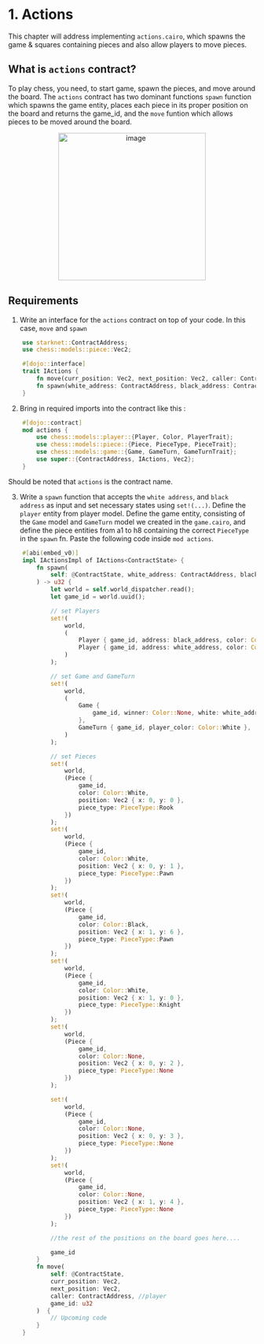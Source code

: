 # 1. Actions

This chapter will address implementing `actions.cairo`, which spawns the game & squares containing pieces and also allow players to move pieces.

## What is `actions` contract?

To play chess, you need, to start game, spawn the pieces, and move around the board. The `actions` contract has two dominant functions `spawn` function which spawns the game entity, places each piece in its proper position on the board and returns the game_id, and the `move` funtion which allows pieces to be moved around the board.

<p align="center">
<img src="/images/board.png" alt="image" width="300" height="auto">

## Requirements

1. Write an interface for the `actions` contract on top of your code. In this case, `move` and `spawn`

```rust
    use starknet::ContractAddress;
    use chess::models::piece::Vec2;

    #[dojo::interface]
    trait IActions {
        fn move(curr_position: Vec2, next_position: Vec2, caller: ContractAddress, game_id: u32);
        fn spawn(white_address: ContractAddress, black_address: ContractAddress) -> u32;
    }
```

2. Bring in required imports into the contract like this :

```rust
    #[dojo::contract]
    mod actions {
        use chess::models::player::{Player, Color, PlayerTrait};
        use chess::models::piece::{Piece, PieceType, PieceTrait};
        use chess::models::game::{Game, GameTurn, GameTurnTrait};
        use super::{ContractAddress, IActions, Vec2};
    }
```

Should be noted that `actions` is the contract name.

3. Write a `spawn` function that accepts the `white address`, and `black address` as input and set necessary states using `set!(...)`. Define the `player` entity from player model. Define the game entity, consisting of the `Game` model and `GameTurn` model we created in the `game.cairo`, and define the piece entities from a1 to h8 containing the correct `PieceType` in the `spawn` fn. Paste the following code inside `mod actions`.

```rust
    #[abi(embed_v0)]
    impl IActionsImpl of IActions<ContractState> {
        fn spawn(
            self: @ContractState, white_address: ContractAddress, black_address: ContractAddress
        ) -> u32 {
            let world = self.world_dispatcher.read();
            let game_id = world.uuid();

            // set Players
            set!(
                world,
                (
                    Player { game_id, address: black_address, color: Color::Black },
                    Player { game_id, address: white_address, color: Color::White },
                )
            );

            // set Game and GameTurn
            set!(
                world,
                (
                    Game {
                        game_id, winner: Color::None, white: white_address, black: black_address
                    },
                    GameTurn { game_id, player_color: Color::White },
                )
            );

            // set Pieces
            set!(
                world,
                (Piece {
                    game_id,
                    color: Color::White,
                    position: Vec2 { x: 0, y: 0 },
                    piece_type: PieceType::Rook
                })
            );
            set!(
                world,
                (Piece {
                    game_id,
                    color: Color::White,
                    position: Vec2 { x: 0, y: 1 },
                    piece_type: PieceType::Pawn
                })
            );
            set!(
                world,
                (Piece {
                    game_id,
                    color: Color::Black,
                    position: Vec2 { x: 1, y: 6 },
                    piece_type: PieceType::Pawn
                })
            );
            set!(
                world,
                (Piece {
                    game_id,
                    color: Color::White,
                    position: Vec2 { x: 1, y: 0 },
                    piece_type: PieceType::Knight
                })
            );
            set!(
                world,
                (Piece {
                    game_id,
                    color: Color::None,
                    position: Vec2 { x: 0, y: 2 },
                    piece_type: PieceType::None
                })
            );

            set!(
                world,
                (Piece {
                    game_id,
                    color: Color::None,
                    position: Vec2 { x: 0, y: 3 },
                    piece_type: PieceType::None
                })
            );
            set!(
                world,
                (Piece {
                    game_id,
                    color: Color::None,
                    position: Vec2 { x: 1, y: 4 },
                    piece_type: PieceType::None
                })
            );

            //the rest of the positions on the board goes here....

            game_id
        }
        fn move(
            self: @ContractState,
            curr_position: Vec2,
            next_position: Vec2,
            caller: ContractAddress, //player
            game_id: u32
        )  {
            // Upcoming code
        }
    }
```
